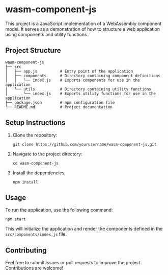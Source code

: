# wasm-component-js

This project is a JavaScript implementation of a WebAssembly component model. It serves as a demonstration of how to structure a web application using components and utility functions.

## Project Structure

```
wasm-component-js
├── src
│   ├── app.js          # Entry point of the application
│   ├── components      # Directory containing component definitions
│   │   └── index.js    # Exports components for use in the application
│   └── utils           # Directory containing utility functions
│       └── index.js    # Exports utility functions for use in the application
├── package.json        # npm configuration file
└── README.md           # Project documentation
```

## Setup Instructions

1. Clone the repository:
   ```
   git clone https://github.com/yourusername/wasm-component-js.git
   ```

2. Navigate to the project directory:
   ```
   cd wasm-component-js
   ```

3. Install the dependencies:
   ```
   npm install
   ```

## Usage

To run the application, use the following command:
```
npm start
```

This will initialize the application and render the components defined in the `src/components/index.js` file.

## Contributing

Feel free to submit issues or pull requests to improve the project. Contributions are welcome!